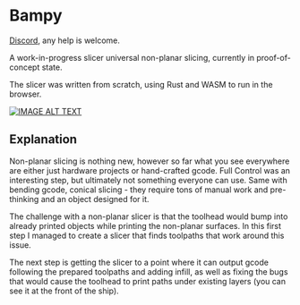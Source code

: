 # Bampy

[Discord](https://discord.gg/v6qBb76zkK), any help is welcome.

A work-in-progress slicer universal non-planar slicing, currently in proof-of-concept state.

The slicer was written from scratch, using Rust and WASM to run in the browser.

[![IMAGE ALT TEXT](http://img.youtube.com/vi/68zsGoFtG7Y/0.jpg)](http://www.youtube.com/watch?v=68zsGoFtG7Y)

## Explanation

Non-planar slicing is nothing new, however so far what you see everywhere are either just hardware projects or hand-crafted gcode.
Full Control was an interesting step, but ultimately not something everyone can use.
Same with bending gcode, conical slicing - they require tons of manual work and pre-thinking and an object designed for it.

The challenge with a non-planar slicer is that the toolhead would bump into already printed objects while printing the non-planar surfaces.
In this first step I managed to create a slicer that finds toolpaths that work around this issue.

The next step is getting the slicer to a point where it can output gcode following the prepared toolpaths and adding infill, as well as fixing the bugs that would cause the toolhead to print paths under existing layers (you can see it at the front of the ship).
